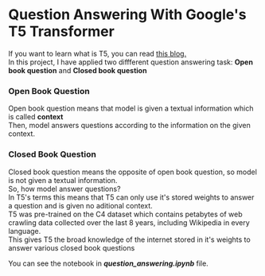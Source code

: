 # Question Answering With Google's T5 Transformer
If you want to learn what is T5, you can read [this blog.](https://medium.com/syncedreview/google-t5-explores-the-limits-of-transfer-learning-a87afbf2615b) <br/>
In this project, I have applied two diffferent question answering task: **Open book question** and **Closed book question** <br/>
### Open Book Question 
Open book question means that model is given a textual information which is called **context** <br/>
Then, model answers questions according to the information on the given context. <br/>
### Closed Book Question
Closed book question means the opposite of open book question, so model is not given a textual information. <br/>
So, how model answer questions? <br/>
In T5's terms this means that T5 can only use it's stored weights to answer a question and is given no aditional context. <br/>
T5 was pre-trained on the C4 dataset which contains petabytes of web crawling data collected over the last 8 years, including Wikipedia in every language. <br/>
This gives T5 the broad knowledge of the internet stored in it's weights to answer various closed book questions <br/>



You can see the notebook in ***question_answering.ipynb*** file. 


